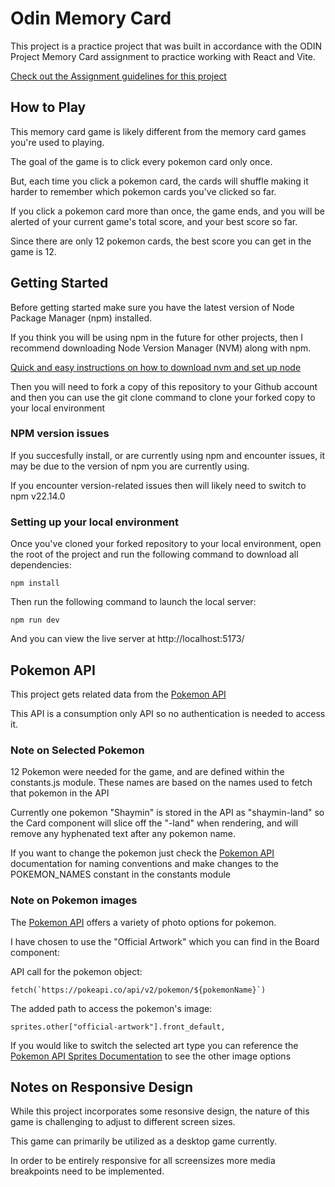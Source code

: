 # Odin Memory Card

This project is a practice project that was built in accordance with the ODIN Project Memory Card assignment to practice working with React and Vite.

[Check out the Assignment guidelines for this project](https://www.theodinproject.com/lessons/node-path-react-new-memory-card)

## How to Play

This memory card game is likely different from the memory card games you're used to playing. 

The goal of the game is to click every pokemon card only once.

But, each time you click a pokemon card, the cards will shuffle making it harder to remember which pokemon cards you've clicked so far. 

If you click a pokemon card more than once, the game ends, and you will be alerted of your current game's total score, and your best score so far.

Since there are only 12 pokemon cards, the best score you can get in the game is 12.

## Getting Started

Before getting started make sure you have the latest version of Node Package Manager (npm) installed.

If you think you will be using npm in the future for other projects, then I recommend downloading Node Version Manager (NVM) along with npm.

[Quick and easy instructions on how to download nvm and set up node](https://www.theodinproject.com/lessons/foundations-installing-node-js)

Then you will need to fork a copy of this repository to your Github account and then you can use the git clone command to clone your forked copy to your local environment


### NPM version issues

If you succesfully install, or are currently using npm and encounter issues, it may be due to the version of npm you are currently using.

If you encounter version-related issues then will likely need to switch to npm v22.14.0

### Setting up your local environment

Once you've cloned your forked repository to your local environment, open the root of the project and run the following command to download all dependencies:

```
npm install
```


Then run the following command to launch the local server:
```
npm run dev
```

And you can view the live server at http://localhost:5173/

## Pokemon API

This project gets related data from the [Pokemon API](https://pokeapi.co/)

This API is a consumption only API so no authentication is needed to access it.

### Note on Selected Pokemon

12 Pokemon were needed for the game, and are defined within the constants.js module. These names are based on the names used to fetch that pokemon in the API

Currently one pokemon "Shaymin" is stored in the API as "shaymin-land" so the Card component will slice off the "-land" when rendering, and will remove any hyphenated text after any pokemon name.

If you want to change the pokemon just check the [Pokemon API](https://pokeapi.co/) documentation for naming conventions and make changes to the POKEMON_NAMES constant in the constants module

### Note on Pokemon images

The [Pokemon API](https://pokeapi.co/) offers a variety of photo options for pokemon.

I have chosen to use the "Official Artwork" which you can find in the Board component:

API call for the pokemon object:
```
fetch(`https://pokeapi.co/api/v2/pokemon/${pokemonName}`)
```

The added path to access the pokemon's image:
```
sprites.other["official-artwork"].front_default,
```

If you would like to switch the selected art type you can reference the [Pokemon API Sprites Documentation](https://github.com/PokeAPI/sprites#sprites) to see the other image options

## Notes on Responsive Design

While this project incorporates some resonsive design, the nature of this game is challenging to adjust to different screen sizes.

This game can primarily be utilized as a desktop game currently.

In order to be entirely responsive for all screensizes more media breakpoints need to be implemented.

